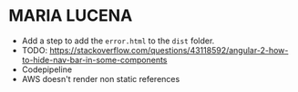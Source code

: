 # MARIA LUCENA

- Add a step to add the `error.html` to the `dist` folder.
- TODO: https://stackoverflow.com/questions/43118592/angular-2-how-to-hide-nav-bar-in-some-components
- Codepipeline
- AWS doesn't render non static references 